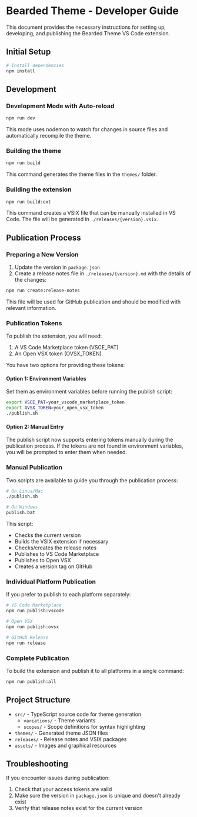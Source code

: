 # Bearded Theme - Developer Guide

This document provides the necessary instructions for setting up, developing, and publishing the Bearded Theme VS Code extension.

## Initial Setup

```bash
# Install dependencies
npm install
```

## Development

### Development Mode with Auto-reload

```bash
npm run dev
```

This mode uses nodemon to watch for changes in source files and automatically recompile the theme.

### Building the theme

```bash
npm run build
```

This command generates the theme files in the `themes/` folder.

### Building the extension

```bash
npm run build:ext
```

This command creates a VSIX file that can be manually installed in VS Code. The file will be generated in `./releases/{version}.vsix`.

## Publication Process

### Preparing a New Version

1. Update the version in `package.json`
2. Create a release notes file in `./releases/{version}.md` with the details of the changes:

```bash
npm run create:release-notes
```

This file will be used for GitHub publication and should be modified with relevant information.

### Publication Tokens

To publish the extension, you will need:

1. A VS Code Marketplace token (VSCE_PAT)
2. An Open VSX token (OVSX_TOKEN)

You have two options for providing these tokens:

#### Option 1: Environment Variables

Set them as environment variables before running the publish script:

```bash
export VSCE_PAT=your_vscode_marketplace_token
export OVSX_TOKEN=your_open_vsx_token
./publish.sh
```

#### Option 2: Manual Entry

The publish script now supports entering tokens manually during the publication process. If the tokens are not found in environment variables, you will be prompted to enter them when needed.

### Manual Publication

Two scripts are available to guide you through the publication process:

```bash
# On Linux/Mac
./publish.sh

# On Windows
publish.bat
```

This script:

- Checks the current version
- Builds the VSIX extension if necessary
- Checks/creates the release notes
- Publishes to VS Code Marketplace
- Publishes to Open VSX
- Creates a version tag on GitHub

### Individual Platform Publication

If you prefer to publish to each platform separately:

```bash
# VS Code Marketplace
npm run publish:vscode

# Open VSX
npm run publish:ovsx

# GitHub Release
npm run release
```

### Complete Publication

To build the extension and publish it to all platforms in a single command:

```bash
npm run publish:all
```

## Project Structure

- `src/` - TypeScript source code for theme generation
  - `variations/` - Theme variants
  - `scopes/` - Scope definitions for syntax highlighting
- `themes/` - Generated theme JSON files
- `releases/` - Release notes and VSIX packages
- `assets/` - Images and graphical resources

## Troubleshooting

If you encounter issues during publication:

1. Check that your access tokens are valid
2. Make sure the version in `package.json` is unique and doesn't already exist
3. Verify that release notes exist for the current version
